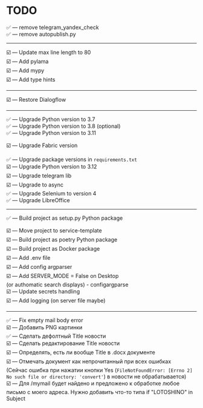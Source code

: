 # TODO

✅️ &mdash; remove telegram_yandex_check  
✅️ &mdash; remove autopublish.py  

---

☑️ &mdash; Update max line length to 80  
☑️ &mdash; Add pylama  
☑️ &mdash; Add mypy  
☑️ &mdash; Add type hints  


---

☑️ &mdash; Restore Dialogflow  

---

✅️ &mdash; Upgrade Python version to 3.7  
✅️ &mdash; Upgrade Python version to 3.8 (optional)  
✅️ &mdash; Upgrade Python version to 3.11  

☑️ &mdash; Upgrade Fabric version  

✅️ &mdash; Upgrade package versions in `requirements.txt`  
☑️ &mdash; Upgrade Python version to 3.12  
☑️ &mdash; Upgrade telegram lib  
☑️ &mdash; Upgrade to async  
✅️ &mdash; Upgrade Selenium to version 4  
✅️ &mdash; Upgrade LibreOffice  

---

✅️ &mdash; Build project as setup.py Python package  

☑️ &mdash; Move project to service-template  
☑️ &mdash; Build project as poetry Python package  
☑️ &mdash; Build project as Docker package  
☑️ &mdash; Add .env file  
☑️ &mdash; Add config argparser  
☑️ &mdash; Add SERVER_MODE = False on Desktop  
(or authomatic search displays) - configargparse  
☑️ &mdash; Update secrets handling  
☑️ &mdash; Add logging (on server file maybe)  

---

✅️ &mdash; Fix empty mail body error  
☑️ &mdash; Добавить PNG картинки  
✅️ &mdash; Сделать дефолтный Title новости  
☑️ &mdash; Сделать редактирование Title новости  
☑️ &mdash; Определять, есть ли вообще Title в .docx документе  
☑️ &mdash; Отмечать документ как непрочитанный при всех ошибках  
(Сейчас ошибка при нажатии кнопки Yes
(`FileNotFoundError: [Errno 2] No such file or directory: 'convert'`)
в новости не обрабатывается)  
☑️ &mdash; Для /mymail будет найдено и предложено к обработке любое письмо с моего адреса.
Нужно добавить что-то типа if "LOTOSHINO" in Subject
